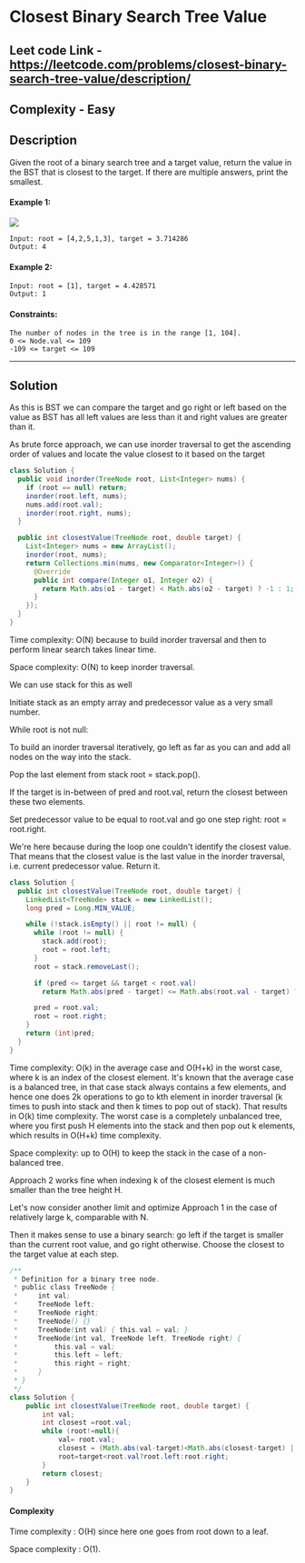 # Closest Binary Search Tree Value

## Leet code Link - https://leetcode.com/problems/closest-binary-search-tree-value/description/

## Complexity - Easy

## Description
Given the root of a binary search tree and a target value, return the value in the BST that is closest to the target. If there are multiple answers, print the smallest.

 

#### Example 1:
<img src ="https://assets.leetcode.com/uploads/2021/03/12/closest1-1-tree.jpg" />

```
Input: root = [4,2,5,1,3], target = 3.714286
Output: 4
```
#### Example 2:
```
Input: root = [1], target = 4.428571
Output: 1
```

#### Constraints:
```
The number of nodes in the tree is in the range [1, 104].
0 <= Node.val <= 109
-109 <= target <= 109
```

---
## Solution
As this is BST we can compare the target and go right or left based on the value as BST has all left values are less than it and right values are greater than it.

As brute force approach, we can use inorder traversal to get the ascending order of values and locate the value closest to it based on the target
```java
class Solution {
  public void inorder(TreeNode root, List<Integer> nums) {
    if (root == null) return;
    inorder(root.left, nums);
    nums.add(root.val);
    inorder(root.right, nums);
  }

  public int closestValue(TreeNode root, double target) {
    List<Integer> nums = new ArrayList();
    inorder(root, nums);
    return Collections.min(nums, new Comparator<Integer>() {
      @Override
      public int compare(Integer o1, Integer o2) {
        return Math.abs(o1 - target) < Math.abs(o2 - target) ? -1 : 1;
      }
    });
  }
}
```
Time complexity: O(N) because to build inorder traversal and then to perform linear search takes linear time.

Space complexity: O(N) to keep inorder traversal.

We can use stack for this as well

Initiate stack as an empty array and predecessor value as a very small number.

While root is not null:

To build an inorder traversal iteratively, go left as far as you can and add all nodes on the way into the stack.

Pop the last element from stack root = stack.pop().

If the target is in-between of pred and root.val, return the closest between these two elements.

Set predecessor value to be equal to root.val and go one step right: root = root.right.

We're here because during the loop one couldn't identify the closest value. That means that the closest value is the last value in the inorder traversal, i.e. current predecessor value. Return it.

```java
class Solution {
  public int closestValue(TreeNode root, double target) {
    LinkedList<TreeNode> stack = new LinkedList();
    long pred = Long.MIN_VALUE;

    while (!stack.isEmpty() || root != null) {
      while (root != null) {
        stack.add(root);
        root = root.left;
      }
      root = stack.removeLast();

      if (pred <= target && target < root.val)
        return Math.abs(pred - target) <= Math.abs(root.val - target) ? (int)pred : root.val;

      pred = root.val;
      root = root.right;
    }
    return (int)pred;
  }
}
```
Time complexity: O(k) in the average case and O(H+k) in the worst case, where k is an index of the closest element. It's known that the average case is a balanced tree, in that case stack always contains a few elements, and hence one does 2k operations to go to kth element in inorder traversal (k times to push into stack and then k times to pop out of stack). That results in O(k) time complexity. The worst case is a completely unbalanced tree, where you first push H elements into the stack and then pop out k elements, which results in O(H+k) time complexity.

Space complexity: up to O(H) to keep the stack in the case of a non-balanced tree.

Approach 2 works fine when indexing k of the closest element is much smaller than the tree height H.

Let's now consider another limit and optimize Approach 1 in the case of relatively large k, comparable with N.

Then it makes sense to use a binary search: go left if the target is smaller than the current root value, and go right otherwise. Choose the closest to the target value at each step.

```java
/**
 * Definition for a binary tree node.
 * public class TreeNode {
 *     int val;
 *     TreeNode left;
 *     TreeNode right;
 *     TreeNode() {}
 *     TreeNode(int val) { this.val = val; }
 *     TreeNode(int val, TreeNode left, TreeNode right) {
 *         this.val = val;
 *         this.left = left;
 *         this.right = right;
 *     }
 * }
 */
class Solution {
    public int closestValue(TreeNode root, double target) {
        int val;
        int closest =root.val;
        while (root!=null){
            val= root.val;
            closest = (Math.abs(val-target)<Math.abs(closest-target) || (Math.abs(val-target)==Math.abs(closest-target))&& val<closest)?val:closest;
            root=target<root.val?root.left:root.right;
        }
        return closest;
    }
}
```
#### Complexity 
Time complexity : O(H) since here one goes from root down to a leaf.

Space complexity : O(1).

